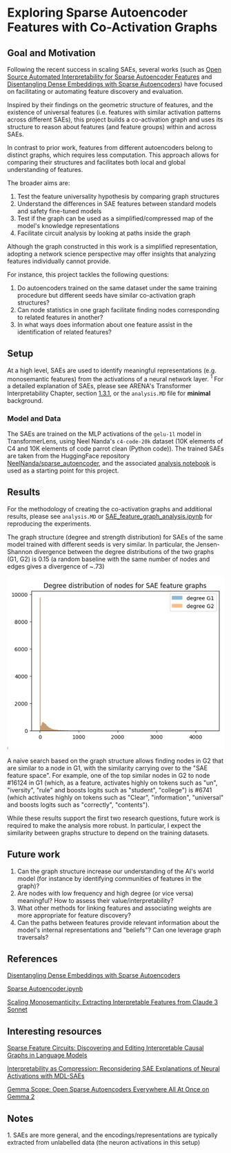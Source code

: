 # Exploring Sparse Autoencoder Features with Co-Activation Graphs

## Goal and Motivation

Following the recent success in scaling SAEs, several works (such as [Open Source Automated Interpretability for Sparse Autoencoder Features](https://blog.eleuther.ai/autointerp/) and [Disentangling Dense Embeddings with Sparse Autoencoders](https://arxiv.org/html/2408.00657v1#S4)) have focused on facilitating or automating feature discovery and evaluation.

Inspired by their findings on the geometric structure of features, and the existence of universal features (i.e. features with similar activation patterns across different SAEs), this project builds a co-activation graph and uses its structure to reason about features (and feature groups) within and across SAEs.

In contrast to prior work, features from different autoencoders belong to distinct graphs, which requires less computation. This approach allows for comparing their structures and facilitates both local and global understanding of features.

The broader aims are:
1. Test the feature universality hypothesis by comparing graph structures 
2. Understand the differences in SAE features between standard models and safety fine-tuned models
3. Test if the graph can be used as a simplified/compressed map of the model's knowledge representations 
4. Facilitate circuit analysis by looking at paths inside the graph

Although the graph constructed in this work is a simplified representation, adopting a network science perspective may offer insights that analyzing features individually cannot provide.

For instance, this project tackles the following questions: 
1. Do autoencoders trained on the same dataset under the same training procedure but different seeds have similar co-activation graph structures?
2. Can node statistics in one graph facilitate finding nodes corresponding to related features in another?
3. In what ways does information about one feature assist in the identification of related features?


## Setup

At a high level, SAEs are used to identify meaningful representations (e.g. monosemantic features) from the activations of a neural network layer. $^1$ For a detailed explanation of SAEs, please see ARENA's Transformer Interpretability Chapter, section [1.3.1](https://arena3-chapter1-transformer-interp.streamlit.app/[1.3.1]_Superposition_&_SAEs), or the `analysis.MD` file for **minimal** background. 

### Model and Data

The SAEs are trained on the MLP activations of the `gelu-1l` model in TransformerLens, using Neel Nanda's `c4-code-20k` dataset (10K elements of C4 and 10K elements of code parrot clean (Python code)).
The trained SAEs are taken from the HuggingFace repository [NeelNanda/sparse_autoencoder](https://huggingface.co/NeelNanda/sparse_autoencoder), and the associated [analysis notebook](https://colab.research.google.com/drive/1u8larhpxy8w4mMsJiSBddNOzFGj7_RTn?usp=sharing) is used as a starting point for this project.

## Results

For the methodology of creating the co-activation graphs and additional results, please see `analysis.MD` or [SAE_feature_graph_analysis.ipynb](https://colab.research.google.com/drive/179qyYWTKnPqbNmX-WAqyujwW7TQkaZN1) for reproducing the experiments.

The graph structure (degree and strength distribution) for SAEs of the same model trained with different seeds is very similar. In particular, the Jensen-Shannon divergence between the degree distributions of the two graphs (G1, G2) is 0.15 (a random baseline with the same number of nodes and edges gives a divergence of ~.73)

![Degree Distribution Plot](degree_dist.png)

A naive search based on the graph structure allows finding nodes in G2 that are similar to a node in G1, with the similarity carrying over to the "SAE feature space". For example, one of the top similar nodes in G2 to node #16124 in G1 (which, as a feature, activates highly on tokens such as "un", "iversity", "rule" and boosts logits such as "student", "college") is #6741 (which activates highly on tokens such as "Clear", "information", "universal" and boosts logits such as "correctly", "contents"). 

While these results support the first two research questions, future work is required to make the analysis more robust. In particular, I expect the similarity between graphs structure to depend on the training datasets.


## Future work
1. Can the graph structure increase our understanding of the AI's world model (for instance by identifying communities of features in the graph)?
2. Are nodes with low frequency and high degree (or vice versa) meaningful? How to assess their value/interpretability?
3. What other methods for linking features and associating weights are more appropriate for feature discovery?
4. Can the paths between features provide relevant information about the model's internal representations and "beliefs"? Can one leverage graph traversals?

## References
[Disentangling Dense Embeddings with Sparse Autoencoders](https://arxiv.org/html/2408.00657v1#S4)

[Sparse Autoencoder.ipynb](https://colab.research.google.com/drive/1u8larhpxy8w4mMsJiSBddNOzFGj7_RTn?usp=sharing)

[Scaling Monosemanticity: Extracting Interpretable Features from Claude 3 Sonnet](https://transformer-circuits.pub/2024/scaling-monosemanticity/)



## Interesting resources
[Sparse Feature Circuits: Discovering and Editing Interpretable Causal Graphs in Language Models](https://arxiv.org/html/2403.19647v1)

[Interpretability as Compression: Reconsidering SAE Explanations of Neural Activations with MDL-SAEs](https://www.lesswrong.com/posts/G2oyFQFTE5eGEas6m/interpretability-as-compression-reconsidering-sae)

[Gemma Scope: Open Sparse Autoencoders Everywhere All At Once on Gemma 2](https://arxiv.org/abs/2408.05147)

## Notes

$1.$ SAEs are more general, and the encodings/representations are typically extracted from unlabelled data (the neuron activations in this setup)
